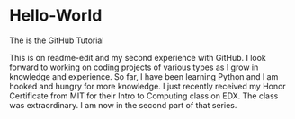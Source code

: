 # Hello-World
The is the GitHub Tutorial

This is on readme-edit and my second experience with GitHub.  I look forward to working on coding projects of various types
as I grow in knowledge and experience.  So far, I have been learning Python and I am hooked and hungry for more knowledge.
I just recently received my Honor Certificate from MIT for their Intro to Computing class on EDX.  The class was extraordinary.
I am now in the second part of that series. 
